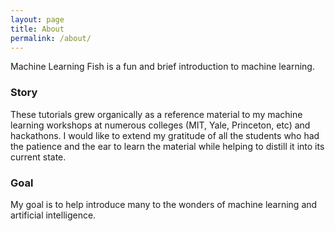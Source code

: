 ```yaml
---
layout: page
title: About
permalink: /about/
---
```


Machine Learning Fish is a fun and brief introduction to machine learning. 

### Story ###

These tutorials grew organically as a reference material to my machine learning workshops at numerous colleges (MIT, Yale, Princeton, etc) and hackathons. I would like to extend my gratitude of all the students who had the patience and the ear to learn the material while helping to distill it into its current state.

### Goal ###

My goal is to help introduce many to the wonders of machine learning and artificial intelligence. 